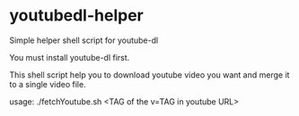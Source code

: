 # youtubedl-helper
Simple helper shell script for youtube-dl

You must install youtube-dl first.

This shell script help you to download youtube video you want and merge it to a single video file.

usage: ./fetchYoutube.sh  &lt;TAG of the v=TAG in youtube URL&gt;
